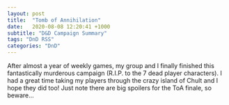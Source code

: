 ```yaml
---
layout: post
title:  "Tomb of Annihilation"
date:   2020-08-08 12:20:41 +1000
subtitle: "D&D Campaign Summary"
tags: "DnD RSS"
categories: "DnD"
---
```


After almost a year of weekly games, my group and I finally finished this fantastically murderous campaign (R.I.P. to the 7 dead player characters). I had a great time taking my players through the crazy island of Chult and I hope they did too! Just note there are big spoilers for the ToA finale, so beware...